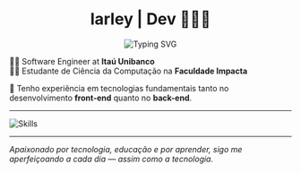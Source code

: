 <h1 align="center">Iarley | Dev 👨🏻‍💻</h1>

<p align="center">
  <img src="https://readme-typing-svg.herokuapp.com?lines=Eat;Code;Sleep;Repeat!&font=Verdana&duration=2000&pause=100&color=11B4F7&center=true&width=280&height=40" alt="Typing SVG" />
</p>


👨‍💻 Software Engineer at **Itaú Unibanco**  
👨‍🎓 Estudante de Ciência da Computação na **Faculdade Impacta**

🚀 Tenho experiência em tecnologias fundamentais tanto no desenvolvimento **front-end** quanto no **back-end**.

<hr>

![Skills](https://skillicons.dev/icons?i=js,git,mysql,postgres,nodejs,react,py,java,aws,spring)

---

_Apaixonado por tecnologia, educação e por aprender, sigo me aperfeiçoando a cada dia — assim como a tecnologia._
